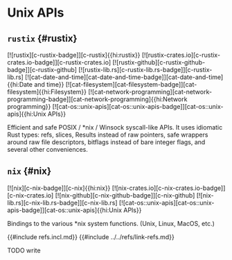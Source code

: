# Unix APIs

## `rustix` {#rustix}

[![rustix][c-rustix-badge]][c-rustix]{{hi:rustix}}
[![rustix-crates.io][c-rustix-crates.io-badge]][c-rustix-crates.io]
[![rustix-github][c-rustix-github-badge]][c-rustix-github]
[![rustix-lib.rs][c-rustix-lib.rs-badge]][c-rustix-lib.rs]
[![cat-date-and-time][cat-date-and-time-badge]][cat-date-and-time]{{hi:Date and time}}
[![cat-filesystem][cat-filesystem-badge]][cat-filesystem]{{hi:Filesystem}}
[![cat-network-programming][cat-network-programming-badge]][cat-network-programming]{{hi:Network programming}}
[![cat-os::unix-apis][cat-os::unix-apis-badge]][cat-os::unix-apis]{{hi:Unix APIs}}

Efficient and safe POSIX / *nix / Winsock syscall-like APIs. It uses idiomatic Rust types: refs, slices, Results instead of raw pointers, safe wrappers around raw file descriptors, bitflags instead of bare integer flags, and several other conveniences.

## `nix` {#nix}

[![nix][c-nix-badge]][c-nix]{{hi:nix}}
[![nix-crates.io][c-nix-crates.io-badge]][c-nix-crates.io]
[![nix-github][c-nix-github-badge]][c-nix-github]
[![nix-lib.rs][c-nix-lib.rs-badge]][c-nix-lib.rs]
[![cat-os::unix-apis][cat-os::unix-apis-badge]][cat-os::unix-apis]{{hi:Unix APIs}}

Bindings to the various *nix system functions. (Unix, Linux, MacOS, etc.)

{{#include refs.incl.md}}
{{#include ../../refs/link-refs.md}}

<div class="hidden">
TODO write
</div>
